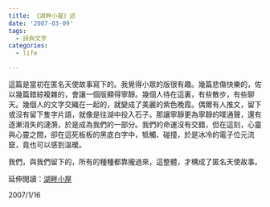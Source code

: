 ```yaml
---
title: 《湖畔小屋》述
date: '2007-03-09'
tags:
  - 詩與文字
categories:
  - life

---
```

這篇是當初在匿名天使故事寫下的。我覺得小眾的版很有趣。幾篇悲傷快樂的，佐以幾篇錯綜複雜的，會讓一個版顯得寧靜。幾個人待在這裏，有些散步，有些聊天。幾個人的文字交織在一起的，就變成了美麗的紫色晚霞。偶爾有人推文，留下或沒有留下隻字片語，就像是往湖中投入石子。那讓寧靜更為寧靜的噗通聲，還有逐漸消失的漣漪，於是成為我們的一部分。我們的命運沒有交錯，但在這刻，心靈與心靈之間，卻在這死板板的黑底白字中，牴觸、碰撞，於是冰冷的電子位元流竄，竟也可以感到溫暖。  
  
我們，與我們留下的，所有的種種都靠攏過來，這整體，才構成了匿名天使故事。  
  
延伸閱讀：[湖畔小屋](http://yurenju.blogspot.com/2006/07/blog-post_13.html)  
  
2007/1/16